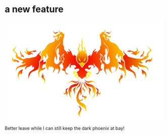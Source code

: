 # a new feature

![phoenix.png](https://github.com/FabioFrost/Fire/blob/master/Phoenix.png)
Better leave while I can still keep the dark phoenix at bay!
